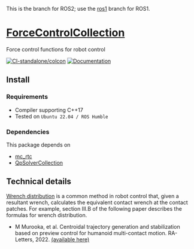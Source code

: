 This is the branch for ROS2; use the [ros1](https://github.com/isri-aist/ForceControlCollection/tree/ros1) branch for ROS1.

# [ForceControlCollection](https://github.com/isri-aist/ForceControlCollection)
Force control functions for robot control

[![CI-standalone/colcon](https://github.com/isri-aist/ForceControlCollection/actions/workflows/ci.yaml/badge.svg)](https://github.com/isri-aist/ForceControlCollection/actions/workflows/ci.yaml)
[![Documentation](https://img.shields.io/badge/doxygen-online-brightgreen?logo=read-the-docs&style=flat)](https://isri-aist.github.io/ForceControlCollection/)

## Install

### Requirements
- Compiler supporting C++17
- Tested on `Ubuntu 22.04 / ROS Humble`

### Dependencies
This package depends on
- [mc_rtc](https://jrl-umi3218.github.io/mc_rtc)
- [QpSolverCollection](https://github.com/isri-aist/QpSolverCollection)

## Technical details
[Wrench distribution](https://isri-aist.github.io/ForceControlCollection/doxygen/classForceColl_1_1WrenchDistribution.html#details) is a common method in robot control that, given a resultant wrench, calculates the equivalent contact wrench at the contact patches. For example, section III.B of the following paper describes the formulas for wrench distribution.
- M Murooka, et al. Centroidal trajectory generation and stabilization based on preview control for humanoid multi-contact motion. RA-Letters, 2022. [(available here)](https://hal.science/hal-03720407)
